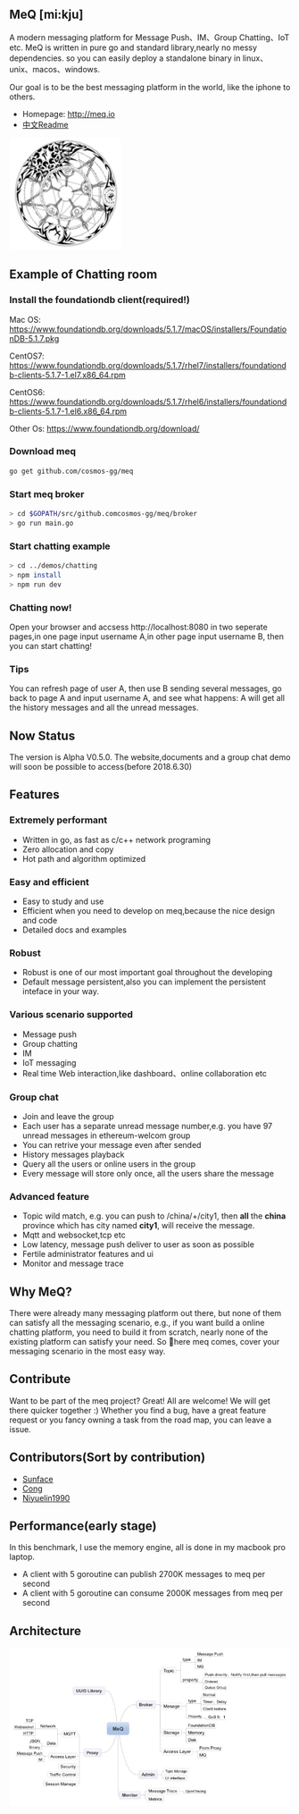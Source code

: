 
MeQ [mi:kju]
------------
A modern messaging platform for Message Push、IM、Group Chatting、IoT etc. MeQ is written in pure go and standard library,nearly no messy dependencies. so you can easily deploy a standalone binary in linux、unix、macos、windows.

Our goal is to be the best messaging platform in the world, like the iphone to others.

- Homepage: http://meq.io
- <a href="ReadmeCn.md">中文Readme</a>
<p align="left">
    <a href="http://meq.io">
     <img  width="200" src="./logo.png"></a>
</p>

Example of Chatting room
------------
### Install the foundationdb client(required!)
Mac OS: https://www.foundationdb.org/downloads/5.1.7/macOS/installers/FoundationDB-5.1.7.pkg

CentOS7: https://www.foundationdb.org/downloads/5.1.7/rhel7/installers/foundationdb-clients-5.1.7-1.el7.x86_64.rpm

CentOS6: https://www.foundationdb.org/downloads/5.1.7/rhel6/installers/foundationdb-clients-5.1.7-1.el6.x86_64.rpm

Other Os: https://www.foundationdb.org/download/
### Download meq
```bash
go get github.com/cosmos-gg/meq
```
### Start meq broker
```bash
> cd $GOPATH/src/github.comcosmos-gg/meq/broker
> go run main.go
```

### Start chatting example
```bash
> cd ../demos/chatting
> npm install
> npm run dev
```
### Chatting now!
Open your browser and accsess http://localhost:8080 in two seperate pages,in one page input username A,in other page input username B, then you can start chatting!

### Tips
You can refresh page of user A, then use B sending several messages, go back to page A and input username A, and see what happens: 
A will get all the history messages and all the unread messages.

Now Status
------------
The version is Alpha V0.5.0. The website,documents and a group chat demo will soon be possible to access(before 2018.6.30)

Features
------------
### Extremely performant
- Written in go, as fast as c/c++ network programing
- Zero allocation and copy
- Hot path and algorithm optimized
### Easy and efficient
- Easy to study and use
- Efficient when you need to develop on meq,because the nice design and code
- Detailed docs and examples
### Robust
- Robust is one of our most important goal throughout the developing
- Default message persistent,also you can implement the persistent inteface in your way.
### Various scenario supported
- Message push
- Group chatting
- IM
- IoT messaging
- Real time Web interaction,like dashboard、online collaboration etc
### Group chat
- Join and leave the group
- Each user has a separate unread message number,e.g. you have 97 unread messages in ethereum-welcom group
- You can retrive your message even after sended
- History messages playback
- Query all the users or online users in the group
- Every message will store only once, all the users share the message
### Advanced feature
- Topic wild match, e.g. you can  push to /china/+/city1, then **all** the **china** province which has city named **city1**, will receive the message.
- Mqtt and websocket,tcp etc
- Low latency, message push deliver to user as soon as possible
- Fertile administrator features and ui
- Monitor and message trace

Why MeQ? 
------------
There were already many messaging platform out there, but none of them can satisfy all the messaging scenario, e.g., if you want build a online chatting platform, you need to build it from scratch, nearly none of the existing platform can satisfy your need. So here meq comes, cover your messaging scenario in the most easy way.

Contribute
------------
Want to be part of the meq project? Great! All are welcome! We will get there quicker together :) Whether you find a bug, have a great feature request or you fancy owning a task from the road map, you can leave a issue.


Contributors(Sort by contribution)
------------
- <a href="https://github.com/sunface" target="_blank">Sunface</a> 
- <a href="https://github.com/shaocongcong" target="_blank">Cong</a>
- <a href="https://github.com/niyuelin1990" target="_blank">Niyuelin1990</a>

Performance(early stage)
-------------
In this benchmark, I use the memory engine, all is done in my macbook pro laptop.
- A client with 5 goroutine can publish 2700K messages to meq per second
- A client with 5 goroutine can consume 2000K messages from meq per second


Architecture
------------
![](MeQ.jpeg)


